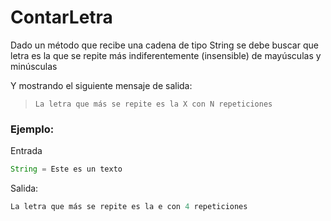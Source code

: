 # ContarLetra

Dado un método que recibe una cadena de tipo String se debe buscar que letra es la que se repite más indiferentemente (insensible) de mayúsculas y minúsculas

Y mostrando el siguiente mensaje de salida:

> `La letra que más se repite es la X con N repeticiones`
> 

### Ejemplo:

Entrada

```java
String = Este es un texto
```

Salida:

```java
La letra que más se repite es la e con 4 repeticiones
```